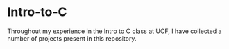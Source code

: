 # Intro-to-C
Throughout my experience in the Intro to C class at UCF, I have collected a number of projects present in this repository. 
